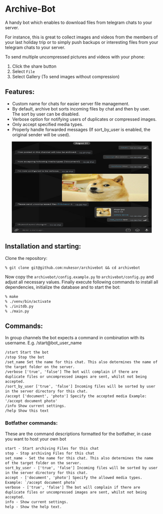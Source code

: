 # Archive-Bot

A handy bot which enables to download files from telegram chats to your server.

For instance, this is great to collect images and videos from the members of your last holiday trip or to simply push backups or interesting files from your telegram chats to your server.

To send multiple uncompressed pictures and videos with your phone:
1. Click the share button
2. Select `File`
3. Select Gallery (To send images without compression)

## Features:

- Custom name for chats for easier server file management.
- By default, archive bot sorts incoming files by chat and then by user. The sort by user can be disabled.
- Verbose option for notifying users of duplicates or compressed images.
- Only accept specified media types.
- Properly handle forwarded messages (If sort_by_user is enabled, the original sender will be used).

<p align="center">
    <img width="460" height="300" src="https://raw.githubusercontent.com/Nukesor/images/master/archivebot_example.png">
</p>

## Installation and starting:

Clone the repository: 

    % git clone git@github.com:nukesor/archivebot && cd archivebot

Now copy the `archivebot/config.example.py` to `archivebot/config.py` and adjust all necessary values.
Finally execute following commands to install all dependencies, initialize the database and to start the bot:

    % make
    % ./venv/bin/activate
    % ./initdb.py
    % ./main.py

## Commands:
In group channels the bot expects a command in combination with its username.
E.g. /start@bot_user_name

    /start Start the bot
    /stop Stop the bot
    /set_name Set the name for this chat. This also determines the name of the target folder on the server.
    /verbose ['true', 'false'] The bot will complain if there are duplicate files or uncompressed images are sent, whilst not being accepted.
    /sort_by_user ['true', 'false'] Incoming files will be sorted by user in the server directory for this chat.
    /accept ['document', 'photo'] Specify the accepted media Example: '/accept document photo'
    /info Show current settings.
    /help Show this text


### Botfather commands:
These are the command descriptions formatted for the botfather, in case you want to host your own bot

    start - Start archiving Files for this chat
    stop - Stop archiving Files for this chat
    set_name - Set the name for this chat. This also determines the name of the target folder on the server.
    sort_by_user - ['true', 'false'] Incoming files will be sorted by user in the server directory for this chat.
    accept - ['document', 'photo'] Specify the allowed media types. Example: `/accept document photo`
    verbose - ['true', 'false'] The bot will complain if there are duplicate files or uncompressed images are sent, whilst not being accepted.
    info - Show current settings.
    help - Show the help text.
